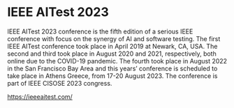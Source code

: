 # IEEE AITest 2023
IEEE AITest 2023 conference is the fifth edition of a serious IEEE conference with focus on the synergy of AI and software testing. The first IEEE AITest conference took place in April 2019 at Newark, CA, USA. The second and third took place in August 2020 and 2021, respectively, both online due to the COVID-19 pandemic. The fourth took place in August 2022 in the San Francisco Bay Area and this years’ conference is scheduled to take place in Athens Greece, from 17-20 August 2023. The conference is part of IEEE CISOSE 2023 congress.

https://ieeeaitest.com/
